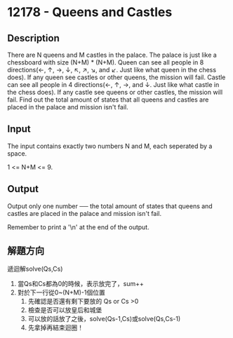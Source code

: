 # 12178 - Queens and Castles   

## Description

There are N queens and M castles in the palace.
The palace is just like a chessboard with size (N+M) * (N+M).
Queen can see all people in 8 directions(←, ↑, →, ↓, ↖, ↗, ↘, and ↙. Just like what queen in the chess does). If any queen see castles or other queens, the mission will fail.
Castle can see all people in 4 directions(←, ↑, →, and ↓. Just like what castle in the chess does). If any castle see queens or other castles, the mission will fail.
Find out the total amount of states that all queens and castles are placed in the palace and mission isn't fail.

## Input
The input contains exactly two numbers N and M, each seperated by a space.

1 <= N+M <= 9.

## Output
Output only one number ── the total amount of states that queens and castles are placed in the palace and mission isn't fail.

Remember to print a '\n' at the end of the output.


## 解題方向

遞迴解solve(Qs,Cs)
  1. 當Qs和Cs都為0的時候，表示放完了，sum++
  2. 對於下一行從0~(N+M)-1個位置
     1. 先確認是否還有剩下要放的 Qs or Cs >0
     2. 檢查是否可以放皇后和城堡
     3. 可以放的話放了之後，solve(Qs-1,Cs)或solve(Qs,Cs-1)
     4. 先拿掉再結束迴圈！
